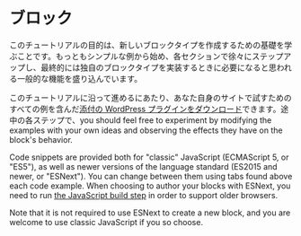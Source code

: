 <!-- # Blocks -->
# ブロック

<!-- The purpose of this tutorial is to step through the fundamentals of creating a new block type. Beginning with the simplest possible example, each new section will incrementally build upon the last to include more of the common functionality you could expect to need when implementing your own block types. -->
このチュートリアルの目的は、新しいブロックタイプを作成するための基礎を学ぶことです。もっともシンプルな例から始め、各セクションで徐々にステップアップし、最終的には独自のブロックタイプを実装するときに必要になると思われる一般的な機能を盛り込んでいます。

<!-- To follow along with this tutorial, you can [download the accompanying WordPress plugin](https://github.com/WordPress/gutenberg-examples) which includes all of the examples for you to try on your own site. At each step along the way, you should feel free to experiment by modifying the examples with your own ideas and observing the effects they have on the block's behavior. -->
このチュートリアルに沿って進めるにあたり、あなた自身のサイトで試すためのすべての例を含んだ[添付の WordPress プラグインをダウンロード](https://github.com/WordPress/gutenberg-examples)できます。途中の各ステップで、you should feel free to experiment by modifying the examples with your own ideas and observing the effects they have on the block's behavior.

<!-- Code snippets are provided both for "classic" JavaScript (ECMAScript 5, or "ES5"), as well as newer versions of the language standard (ES2015 and newer, or "ESNext"). You can change between them using tabs found above each code example. When choosing to author your blocks with ESNext, you need to run [the JavaScript build step](/docs/designers-developers/developers/tutorials/javascript/js-build-setup/) in order to support older browsers. -->
Code snippets are provided both for "classic" JavaScript (ECMAScript 5, or "ES5"), as well as newer versions of the language standard (ES2015 and newer, or "ESNext"). You can change between them using tabs found above each code example. When choosing to author your blocks with ESNext, you need to run [the JavaScript build step](/docs/designers-developers/developers/tutorials/javascript/js-build-setup/) in order to support older browsers.

<!-- Note that it is not required to use ESNext to create a new block, and you are welcome to use classic JavaScript if you so choose. -->
Note that it is not required to use ESNext to create a new block, and you are welcome to use classic JavaScript if you so choose.
